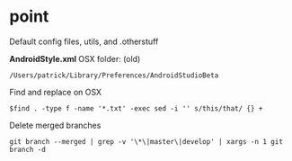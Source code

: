 point
=====

Default config files, utils, and .otherstuff


**AndroidStyle.xml** OSX folder: (old)  

    /Users/patrick/Library/Preferences/AndroidStudioBeta


Find and replace on OSX 

    $find . -type f -name '*.txt' -exec sed -i '' s/this/that/ {} +

Delete merged branches

    git branch --merged | grep -v '\*\|master\|develop' | xargs -n 1 git branch -d
